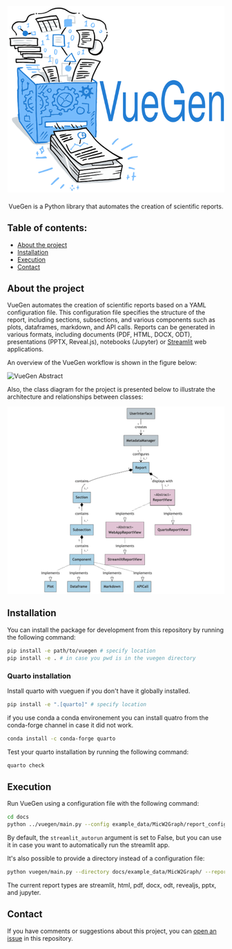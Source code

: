 <!-- <div align="center">
  <img width="300px" src="images/vuegen_logo.svg">
</div> -->
![VueGen Logo](docs/images/vuegen_logo.svg)
-----------------
<p align="center">
   VueGen is a Python library that automates the creation of scientific reports.
</p>

## Table of contents:
- [About the project](#about-the-project)
- [Installation](#installation)
- [Execution](#execution)
- [Contact](#contact)

## About the project
VueGen automates the creation of scientific reports based on a YAML configuration file.  This configuration file specifies the structure of the report, including sections, subsections, and various components such as plots, dataframes, markdown, and API calls. Reports can be generated in various formats, including documents (PDF, HTML, DOCX, ODT), presentations (PPTX, Reveal.js), notebooks (Jupyter) or [Streamlit](streamlit) web applications.

An overview of the VueGen workflow is shown in the figure below:

<!-- <p align="center">
<figure>
  <img width="650px" src="images/vuegen_graph_abstract.png" alt="VueGen overview"/>
</figure>
</p> -->
![VueGen Abstract](docs/images/vuegen_graph_abstract.png)

Also, the class diagram for the project is presented below to illustrate the architecture and relationships between classes:

<!-- <p align="center">
<figure>
  <img width="650px" src="images/vuegen_classdiagram_noattmeth.png" alt="VueGen class diagram"/>
</figure>
</p> -->

![VueGen Class Diagram](docs/images/vuegen_classdiagram_noattmeth.png)

## Installation

You can install the package for development from this repository by running the following command:

```bash
pip install -e path/to/vuegen # specify location 
pip install -e . # in case you pwd is in the vuegen directory
```

### Quarto installation

Install quarto with vueguen if you don't have it globally installed.

```bash
pip install -e ".[quarto]" # specify location
```

if you use conda a conda environement you can install quatro from the conda-forge channel 
in case it did not work.

```bash
conda install -c conda-forge quarto
```

Test your quarto installation by running the following command:

```bash
quarto check
```

## Execution

Run VueGen using a configuration file with the following command:

```bash
cd docs
python ../vuegen/main.py --config example_data/MicW2Graph/report_config_micw2graph.yaml --report_type streamlit
```

By default, the `streamlit_autorun` argument is set to False, but you can use it in case you want to automatically run the streamlit app.

It's also possible to provide a directory instead of a configuration file:

```bash
python vuegen/main.py --directory docs/example_data/MicW2Graph/ --report_type streamlit
```

The current report types are streamlit, html, pdf, docx, odt, revealjs, pptx, and jupyter.

## Contact
If you have comments or suggestions about this project, you can [open an issue][issues] in this repository.

[issues]: https://github.com/Multiomics-Analytics-Group/vuegen/issues/new
[streamlit]: https://streamlit.io/ 
